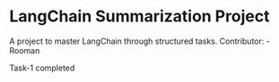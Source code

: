 # LangChain Summarization Project
A project to master LangChain through structured tasks.
Contributor: - Rooman


Task-1 completed 
